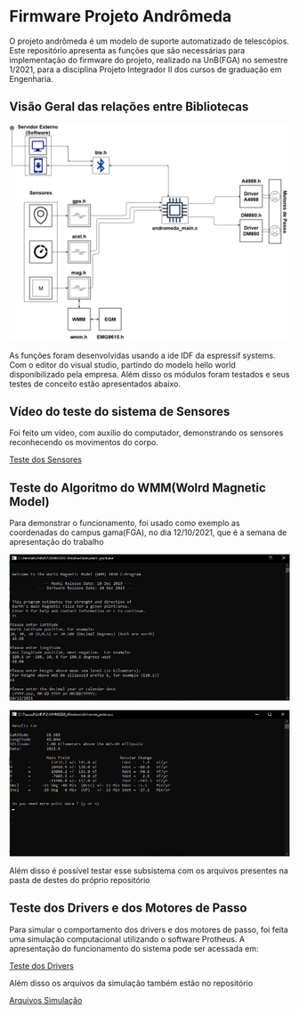 # Firmware Projeto Andrômeda

O projeto andrômeda é um modelo de suporte automatizado de telescópios. Este repositório apresenta as funções que são necessárias para implementação do 
firmware do projeto, realizado na UnB(FGA) no semestre 1/2021, para a disciplina Projeto Integrador II dos cursos de graduação em Engenharia.

## Visão Geral das relações entre Bibliotecas

![Firmware](Media/firmware_andromeda.png "Visão Geral")


As funções foram desenvolvidas usando a ide IDF da espressif systems. Com o editor do visual studio, partindo do modelo
hello world disponibilizado pela empresa. Além disso os módulos foram testados e seus testes de conceito estão apresentados abaixo.

## Vídeo do teste do sistema de Sensores

Foi feito um vídeo, com auxílio do computador, demonstrando os sensores reconhecendo os movimentos do corpo.

[Teste dos Sensores](https://github.com/esh2900/andromeda-firmware/blob/main/Media/teste_sensores.mp4?raw=true)


## Teste do Algoritmo do WMM(Wolrd Magnetic Model)

Para demonstrar o funcionamento, foi usado como exemplo as coordenadas do campus gama(FGA), no dia 12/10/2021, que é a semana de apresentação do trabalho

![Teste 1 WMM](Media/wmm_test1.png "Teste 1")

![Teste 2 WMM](Media/wmm_test2.png "Teste 2")

Além disso é possível testar esse subsistema com os arquivos presentes na pasta de destes do próprio repositório


## Teste dos Drivers e dos Motores de Passo

Para simular o comportamento dos drivers e dos motores de passo, foi feita uma simulação computacional utilizando o software Protheus. A apresentação do funcionamento do sistema pode ser acessada em:

[Teste dos Drivers](https://github.com/esh2900/andromeda-firmware/blob/main/Media/drivers.mp4?raw=true)

Além disso os arquivos da simulação também estão no repositório

[Arquivos Simulação](https://github.com/esh2900/andromeda-firmware/blob/main/Simulacao_do_Driver_Proteus.rar)